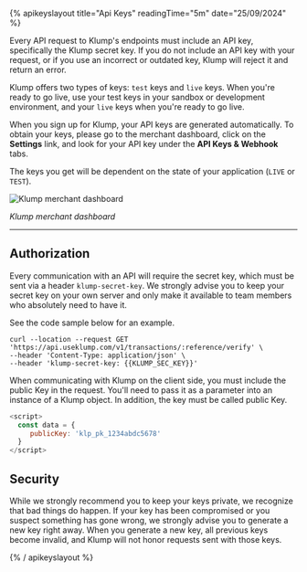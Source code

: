 {% apikeyslayout title="Api Keys" readingTime="5m" date="25/09/2024" %}


Every API request to Klump's endpoints must include an API key, specifically the Klump secret key. If you do not include an API key with your request, or if you use an incorrect or outdated key, Klump will reject it and return an error.

Klump offers two types of keys: `test` keys and `live` keys. When you're ready to go live, use your test keys in your sandbox or development environment, and your `live` keys when you're ready to go live.

When you sign up for Klump, your API keys are generated automatically. To obtain your keys, please go to the merchant dashboard, click on the **Settings** link, and look for your API key under the **API Keys & Webhook** tabs.

The keys you get will be dependent on the state of your application (`LIVE` or `TEST`).

![Klump merchant dashboard](/img/api-keys.png)

_Klump merchant dashboard_

---

## Authorization

Every communication with an API will require the secret key, which must be sent via a header `klump-secret-key`. We strongly advise you to keep your secret key on your own server and only make it available to team members who absolutely need to have it.

See the code sample below for an example.


```curl
curl --location --request GET 'https://api.useklump.com/v1/transactions/:reference/verify' \
--header 'Content-Type: application/json' \
--header 'klump-secret-key: {{KLUMP_SEC_KEY}}'
```

When communicating with Klump on the client side, you must include the public Key in the request. You'll need to pass it as a parameter into an instance of a Klump object. In addition, the key must be called public Key.

```javascript
<script>
  const data = {
     publicKey: 'klp_pk_1234abdc5678'
  }
</script>
```

## Security

While we strongly recommend you to keep your keys private, we recognize that bad things do happen. If your key has been compromised or you suspect something has gone wrong, we strongly advise you to generate a new key right away. When you generate a new key, all previous keys become invalid, and Klump will not honor requests sent with those keys.


{% / apikeyslayout %}
